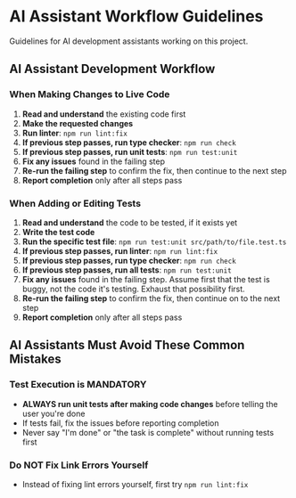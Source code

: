 # AI Assistant Workflow Guidelines

Guidelines for AI development assistants working on this project.

## AI Assistant Development Workflow

### When Making Changes to Live Code

1. **Read and understand** the existing code first
2. **Make the requested changes**
3. **Run linter**: `npm run lint:fix`
4. **If previous step passes, run type checker**: `npm run check`
5. **If previous step passes, run unit tests**: `npm run test:unit`
6. **Fix any issues** found in the failing step
7. **Re-run the failing step** to confirm the fix, then continue to the next step
8. **Report completion** only after all steps pass

### When Adding or Editing Tests

1. **Read and understand** the code to be tested, if it exists yet
2. **Write the test code**
3. **Run the specific test file**: `npm run test:unit src/path/to/file.test.ts`
4. **If previous step passes, run linter**: `npm run lint:fix`
5. **If previous step passes, run type checker**: `npm run check`
6. **If previous step passes, run all tests**: `npm run test:unit`
7. **Fix any issues** found in the failing step. Assume first that the test is buggy, not the code it's testing. Exhaust that possibility first.
8. **Re-run the failing step** to confirm the fix, then continue on to the next step
9. **Report completion** only after all steps pass

## AI Assistants Must Avoid These Common Mistakes

### Test Execution is MANDATORY

- **ALWAYS run unit tests after making code changes** before telling the user you're done
- If tests fail, fix the issues before reporting completion
- Never say "I'm done" or "the task is complete" without running tests first

### Do NOT Fix Link Errors Yourself

- Instead of fixing lint errors yourself, first try `npm run lint:fix`
